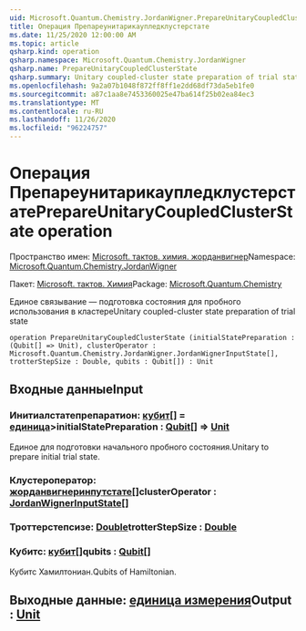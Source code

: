 ```yaml
---
uid: Microsoft.Quantum.Chemistry.JordanWigner.PrepareUnitaryCoupledClusterState
title: Операция Препареунитарикаупледклустерстате
ms.date: 11/25/2020 12:00:00 AM
ms.topic: article
qsharp.kind: operation
qsharp.namespace: Microsoft.Quantum.Chemistry.JordanWigner
qsharp.name: PrepareUnitaryCoupledClusterState
qsharp.summary: Unitary coupled-cluster state preparation of trial state
ms.openlocfilehash: 9a2a07b1048f872ff8ff1e2dd68df73da5eb1fe0
ms.sourcegitcommit: a87c1aa8e7453360025e47ba614f25b02ea84ec3
ms.translationtype: MT
ms.contentlocale: ru-RU
ms.lasthandoff: 11/26/2020
ms.locfileid: "96224757"
---
```

# <a name="prepareunitarycoupledclusterstate-operation"></a><span data-ttu-id="90a05-102">Операция Препареунитарикаупледклустерстате</span><span class="sxs-lookup"><span data-stu-id="90a05-102">PrepareUnitaryCoupledClusterState operation</span></span>

<span data-ttu-id="90a05-103">Пространство имен: [Microsoft. тактов. химия. жорданвигнер](xref:Microsoft.Quantum.Chemistry.JordanWigner)</span><span class="sxs-lookup"><span data-stu-id="90a05-103">Namespace: [Microsoft.Quantum.Chemistry.JordanWigner](xref:Microsoft.Quantum.Chemistry.JordanWigner)</span></span>

<span data-ttu-id="90a05-104">Пакет: [Microsoft. тактов. Химия](https://nuget.org/packages/Microsoft.Quantum.Chemistry)</span><span class="sxs-lookup"><span data-stu-id="90a05-104">Package: [Microsoft.Quantum.Chemistry](https://nuget.org/packages/Microsoft.Quantum.Chemistry)</span></span>


<span data-ttu-id="90a05-105">Единое связывание — подготовка состояния для пробного использования в кластере</span><span class="sxs-lookup"><span data-stu-id="90a05-105">Unitary coupled-cluster state preparation of trial state</span></span>

```qsharp
operation PrepareUnitaryCoupledClusterState (initialStatePreparation : (Qubit[] => Unit), clusterOperator : Microsoft.Quantum.Chemistry.JordanWigner.JordanWignerInputState[], trotterStepSize : Double, qubits : Qubit[]) : Unit
```


## <a name="input"></a><span data-ttu-id="90a05-106">Входные данные</span><span class="sxs-lookup"><span data-stu-id="90a05-106">Input</span></span>

### <a name="initialstatepreparation--qubit--unit"></a><span data-ttu-id="90a05-107">Инитиалстатепрепаратион: [кубит](xref:microsoft.quantum.lang-ref.qubit)[] = [единица](xref:microsoft.quantum.lang-ref.unit)></span><span class="sxs-lookup"><span data-stu-id="90a05-107">initialStatePreparation : [Qubit](xref:microsoft.quantum.lang-ref.qubit)[] => [Unit](xref:microsoft.quantum.lang-ref.unit)</span></span> 

<span data-ttu-id="90a05-108">Единое для подготовки начального пробного состояния.</span><span class="sxs-lookup"><span data-stu-id="90a05-108">Unitary to prepare initial trial state.</span></span>


### <a name="clusteroperator--jordanwignerinputstate"></a><span data-ttu-id="90a05-109">Клустероператор: [жорданвигнеринпутстате](xref:Microsoft.Quantum.Chemistry.JordanWigner.JordanWignerInputState)[]</span><span class="sxs-lookup"><span data-stu-id="90a05-109">clusterOperator : [JordanWignerInputState](xref:Microsoft.Quantum.Chemistry.JordanWigner.JordanWignerInputState)[]</span></span>




### <a name="trotterstepsize--double"></a><span data-ttu-id="90a05-110">Троттерстепсизе: [Double](xref:microsoft.quantum.lang-ref.double)</span><span class="sxs-lookup"><span data-stu-id="90a05-110">trotterStepSize : [Double](xref:microsoft.quantum.lang-ref.double)</span></span>




### <a name="qubits--qubit"></a><span data-ttu-id="90a05-111">Кубитс: [кубит](xref:microsoft.quantum.lang-ref.qubit)[]</span><span class="sxs-lookup"><span data-stu-id="90a05-111">qubits : [Qubit](xref:microsoft.quantum.lang-ref.qubit)[]</span></span>

<span data-ttu-id="90a05-112">Кубитс Хамилтониан.</span><span class="sxs-lookup"><span data-stu-id="90a05-112">Qubits of Hamiltonian.</span></span>



## <a name="output--unit"></a><span data-ttu-id="90a05-113">Выходные данные: [единица измерения](xref:microsoft.quantum.lang-ref.unit)</span><span class="sxs-lookup"><span data-stu-id="90a05-113">Output : [Unit](xref:microsoft.quantum.lang-ref.unit)</span></span>

